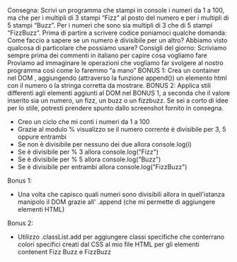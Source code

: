 Consegna:
Scrivi un programma che stampi in console i numeri da 1 a 100, ma che per i multipli di 3 stampi “Fizz” al posto del numero e per i multipli di 5 stampi “Buzz”. Per i numeri che sono sia multipli di 3 che di 5 stampi “FizzBuzz”.
Prima di partire a scrivere codice poniamoci qualche domanda:
Come faccio a sapere se un numero è divisibile per un altro? Abbiamo visto qualcosa di particolare che possiamo usare?
Consigli del giorno:
Scriviamo sempre prima dei commenti in italiano per capire cosa vogliamo fare
Proviamo ad immaginare le operazioni che vogliamo far svolgere al nostro programma così come lo faremmo “a mano”
BONUS 1:
Crea un container nel DOM , aggiungendo (attraverso la funzione append()) un elemento html con il numero o la stringa corretta da mostrare.
BONUS 2:
Applica stili differenti agli elementi aggiunti al DOM nel BONUS 1, a seconda che il valore inserito sia un numero, un fizz, un buzz o un fizzbuzz. Se sei a corto di idee per lo stile, potresti prendere spunto dallo screenshot fornito in consegna.

- Creo un ciclo che mi conti i numeri da 1 a 100
- Grazie al modulo % visualizzo se il numero corrente è divisibile per 3, 5 oppure entrambi
- Se non è divisibile per nessuno dei due allora console.log(i)
- Se è divisibile per % 3 allora console.log("Fizz")
- Se è divisibile per % 5 allora console.log("Buzz")
- Se è divisibile per entrambi allora console.log("FizzBuzz")

Bonus 1:
- Una volta che capisco quali numeri sono divisibili allora in quell'istanza manipolo il DOM grazie all' .append (che mi permette di aggiungere elementi HTML)

Bonus 2: 
- Utilizzo .classList.add per aggiungere classi specifiche che conterrano colori specifici creati dal CSS al mio file HTML per gli elementi contenent Fizz Buzz e FizzBuzz